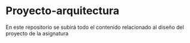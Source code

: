 # Proyecto-arquitectura
En este repositorio se subirá todo el contenido relacionado al diseño del proyecto de la asignatura
